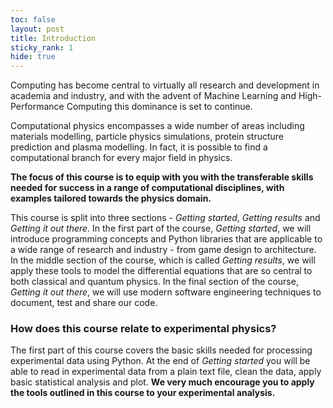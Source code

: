 ```yaml
---
toc: false
layout: post
title: Introduction
sticky_rank: 1
hide: true
---
```


Computing has become central to virtually all research and development in academia and industry, 
and with the advent of Machine Learning and High-Performance Computing this dominance is set to continue.

Computational physics encompasses a wide number of areas including materials modelling, particle physics simulations, protein structure prediction and plasma modelling. In fact, it is possible to find a computational branch for every major field in physics.

**The focus of this course is to equip with you with the transferable skills needed for success in a range of computational disciplines, with examples tailored towards the physics domain.**

This course is split into three sections - *Getting started*, *Getting results* and *Getting it out there*.
In the first part of the course, *Getting started*, we will introduce programming concepts and Python libraries that are applicable to a wide range of research and industry - from game design to architecture. In the middle section of the course, which is called *Getting results*, we will apply these tools to model the differential equations that are so central to both classical and quantum physics. In the final section of the course, *Getting it out there*, we will use modern software engineering techniques to document, test and share our code.

### How does this course relate to experimental physics?

The first part of this course covers the basic skills needed for processing experimental data using Python. At the end of *Getting started* you will be able to read in experimental data from a plain text file, clean the data, apply basic statistical analysis and plot. **We very much encourage you to apply the tools outlined in this course to your experimental analysis.**



